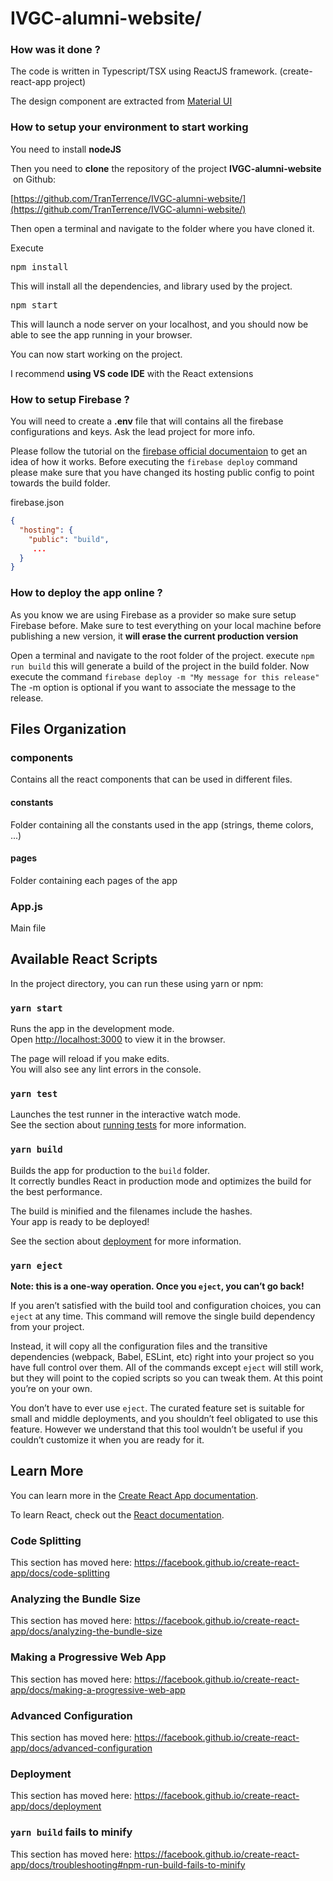 # IVGC-alumni-website/

### How was it done ?

The code is written in Typescript/TSX using ReactJS framework. (create-react-app project)

The design component are extracted from [Material UI](https://material-ui.com/)


### How to setup your environment to start working

You need to install **nodeJS** 

Then you need to **clone** the repository of the project **IVGC-alumni-website**  on Github: 

[https://github.com/TranTerrence/IVGC-alumni-website/](https://github.com/TranTerrence/IVGC-alumni-website/)

Then open a terminal and navigate to the folder where you have cloned it.

Execute

<pre>npm install
</pre>

This will install all the dependencies, and library used by the project.

<pre>npm start
</pre>

This will launch a node server on your localhost, and you should now be able to see the app running in your browser.

You can now start working on the project.

I recommend **using VS code IDE** with the React extensions

### How to setup Firebase ?
You will need to create a **.env** file that will contains all the firebase configurations and keys. Ask the lead project for more info.


Please follow the tutorial on the [firebase official documentaion](https://firebase.google.com/docs/hosting/quickstart) to get an idea of how it works.
Before executing the `firebase deploy` command please make sure that you have changed its hosting public config to point towards the build folder.

firebase.json
```JSON
{
  "hosting": {
    "public": "build",
     ...
  }
}
```

### How to deploy the app online ?


As you know we are using Firebase as a provider so make sure setup Firebase before.
Make sure to test everything on your local machine before publishing a new version, it **will erase the current production version**

Open a terminal and navigate to the root folder of the project.
execute `npm run build` this will generate a build of the project in the build folder.
Now execute the command `firebase deploy -m "My message for this release"` The -m option is optional if you want to associate the message to the release.


## Files Organization


### components
Contains all the react components that can be used in different files.

#### constants
Folder containing all the constants used in the app (strings, theme colors, ...)

#### pages
Folder containing each pages of the app

### App.js
Main file 


## Available React Scripts

In the project directory, you can run these using yarn or npm:

### `yarn start`

Runs the app in the development mode.<br />
Open [http://localhost:3000](http://localhost:3000) to view it in the browser.

The page will reload if you make edits.<br />
You will also see any lint errors in the console.

### `yarn test`

Launches the test runner in the interactive watch mode.<br />
See the section about [running tests](https://facebook.github.io/create-react-app/docs/running-tests) for more information.

### `yarn build`

Builds the app for production to the `build` folder.<br />
It correctly bundles React in production mode and optimizes the build for the best performance.

The build is minified and the filenames include the hashes.<br />
Your app is ready to be deployed!

See the section about [deployment](https://facebook.github.io/create-react-app/docs/deployment) for more information.

### `yarn eject`

**Note: this is a one-way operation. Once you `eject`, you can’t go back!**

If you aren’t satisfied with the build tool and configuration choices, you can `eject` at any time. This command will remove the single build dependency from your project.

Instead, it will copy all the configuration files and the transitive dependencies (webpack, Babel, ESLint, etc) right into your project so you have full control over them. All of the commands except `eject` will still work, but they will point to the copied scripts so you can tweak them. At this point you’re on your own.

You don’t have to ever use `eject`. The curated feature set is suitable for small and middle deployments, and you shouldn’t feel obligated to use this feature. However we understand that this tool wouldn’t be useful if you couldn’t customize it when you are ready for it.

## Learn More

You can learn more in the [Create React App documentation](https://facebook.github.io/create-react-app/docs/getting-started).

To learn React, check out the [React documentation](https://reactjs.org/).

### Code Splitting

This section has moved here: https://facebook.github.io/create-react-app/docs/code-splitting

### Analyzing the Bundle Size

This section has moved here: https://facebook.github.io/create-react-app/docs/analyzing-the-bundle-size

### Making a Progressive Web App

This section has moved here: https://facebook.github.io/create-react-app/docs/making-a-progressive-web-app

### Advanced Configuration

This section has moved here: https://facebook.github.io/create-react-app/docs/advanced-configuration

### Deployment

This section has moved here: https://facebook.github.io/create-react-app/docs/deployment

### `yarn build` fails to minify

This section has moved here: https://facebook.github.io/create-react-app/docs/troubleshooting#npm-run-build-fails-to-minify
